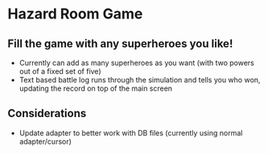 # Hazard Room Game

## Fill the game with any superheroes you like! ##
- Currently can add as many superheroes as you want (with two powers out of a fixed set of five)
- Text based battle log runs through the simulation and tells you who won,
  updating the record on top of the main screen
  
## Considerations ##
- Update adapter to better work with DB files (currently using normal adapter/cursor)
